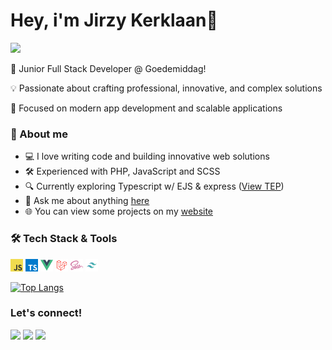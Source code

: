 # Hey, i'm Jirzy Kerklaan👋
![](https://komarev.com/ghpvc/?username=JirzyKerklaan&color=grey)

🚀 Junior Full Stack Developer @ Goedemiddag!

💡 Passionate about crafting professional, innovative, and complex solutions

🎯 Focused on modern app development and scalable applications
<br>

### 🚀 About me
- 💻 I love writing code and building innovative web solutions
- 🛠️ Experienced with PHP, JavaScript and SCSS
- 🔍 Currently exploring Typescript w/ EJS & express ([View TEP](https://github.com/JirzyKerklaan/tep-cms))
- 💬 Ask me about anything [here](mailto:jirzykerklaan@gmail.com)
- 🌐 You can view some projects on my [website](https://www.jirzykerklaan.nl "The Easy Publisher CMS")

### 🛠️ Tech Stack & Tools

<code><img height="20" alt="Javascript" src="https://raw.githubusercontent.com/github/explore/80688e429a7d4ef2fca1e82350fe8e3517d3494d/topics/javascript/javascript.png"></code>
<code><img height="20" alt="Typescript" src="https://raw.githubusercontent.com/github/explore/80688e429a7d4ef2fca1e82350fe8e3517d3494d/topics/typescript/typescript.png"></code>
<code><img height="20" alt="Vue3" src="https://raw.githubusercontent.com/github/explore/5c058a388828bb5fde0bcafd4bc867b5bb3f26f3/topics/vue/vue.png"></code>
<code><img height="20" alt="Laravel" src="https://raw.githubusercontent.com/github/explore/80688e429a7d4ef2fca1e82350fe8e3517d3494d/topics/laravel/laravel.png"></code>
<code><img height="20" alt="SCSS" src="https://raw.githubusercontent.com/github/explore/80688e429a7d4ef2fca1e82350fe8e3517d3494d/topics/sass/sass.png"></code>
<code><img height="20" alt="Tailwind" src="https://raw.githubusercontent.com/github/explore/80688e429a7d4ef2fca1e82350fe8e3517d3494d/topics/tailwind/tailwind.png"></code>


[![Top Langs](https://github-readme-stats.vercel.app/api/top-langs/?username=JirzyKerklaan&layout=donut)](https://github.com/anuraghazra/github-readme-stats)

### Let's connect!

[![](https://img.shields.io/badge/LinkedIn-0077B5?style=for-the-badge&logo=linkedin&logoColor=white)](https://linkedin.com/in/jirzy-kerklaan/)
[![](https://img.shields.io/badge/Gmail-D14836?style=for-the-badge&logo=gmail&logoColor=white)](mailto:jirzykerklaan@gmail.com)
[![](https://img.shields.io/badge/website-000000?style=for-the-badge&logo=About.me&logoColor=white)](https://jirzykerklaan.nl/)
